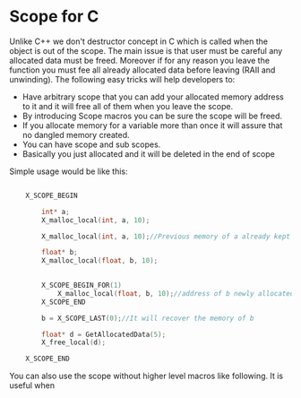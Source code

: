 # Scope for C
Unlike C++ we don't destructor concept in C which is called when the object is out of the scope. 
The main issue is that user must be careful any allocated data must be freed. 
Moreover if for any reason you leave the function you must fee all already allocated data before leaving (RAII and unwinding).
The following easy tricks will help developers to:

- Have arbitrary scope that you can add your allocated memory address to it and it will free all of them when you leave the scope.
- By introducing Scope macros you can be sure the scope will be freed.
- If you allocate memory for a variable more than once it will assure that no dangled memory created. 
- You can have scope and sub scopes.
- Basically you just allocated and it will be deleted in the end of scope 

Simple usage would be like this:
~~~C++

    X_SCOPE_BEGIN

        int* a;
        X_malloc_local(int, a, 10);

        X_malloc_local(int, a, 10);//Previous memory of a already kept in the scope

        float* b;
        X_malloc_local(float, b, 10);

        
        X_SCOPE_BEGIN_FOR(1)
            X_malloc_local(float, b, 10);//address of b newly allocated and deallocated
        X_SCOPE_END

        b = X_SCOPE_LAST(0);//It will recover the memory of b

        float* d = GetAllocatedData(5);
        X_free_local(d);

    X_SCOPE_END

~~~

You can also use the scope without higher level macros like following. It is useful when 
~~~ 